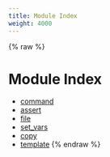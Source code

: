 ```yaml
---
title: Module Index
weight: 4000
---
```


{% raw %}
# Module Index

- [command](./command.html)
- [assert](./assert.html)
- [file](./file.html)
- [set_vars](./set_vars.html)
- [copy](./copy.html)
- [template](./template.html)
{% endraw %}